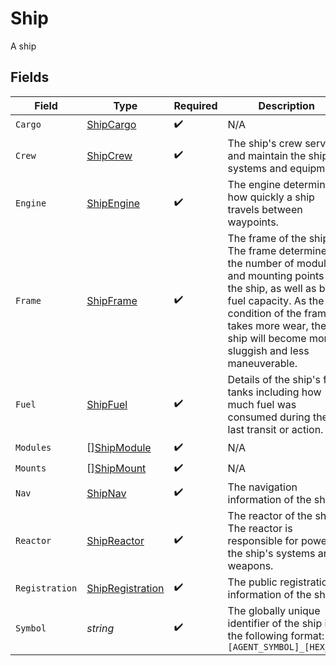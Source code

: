 # Ship

A ship


## Fields

| Field                                                                                                                                                                                                                                      | Type                                                                                                                                                                                                                                       | Required                                                                                                                                                                                                                                   | Description                                                                                                                                                                                                                                |
| ------------------------------------------------------------------------------------------------------------------------------------------------------------------------------------------------------------------------------------------ | ------------------------------------------------------------------------------------------------------------------------------------------------------------------------------------------------------------------------------------------ | ------------------------------------------------------------------------------------------------------------------------------------------------------------------------------------------------------------------------------------------ | ------------------------------------------------------------------------------------------------------------------------------------------------------------------------------------------------------------------------------------------ |
| `Cargo`                                                                                                                                                                                                                                    | [ShipCargo](../../models/shared/shipcargo.md)                                                                                                                                                                                              | :heavy_check_mark:                                                                                                                                                                                                                         | N/A                                                                                                                                                                                                                                        |
| `Crew`                                                                                                                                                                                                                                     | [ShipCrew](../../models/shared/shipcrew.md)                                                                                                                                                                                                | :heavy_check_mark:                                                                                                                                                                                                                         | The ship's crew service and maintain the ship's systems and equipment.                                                                                                                                                                     |
| `Engine`                                                                                                                                                                                                                                   | [ShipEngine](../../models/shared/shipengine.md)                                                                                                                                                                                            | :heavy_check_mark:                                                                                                                                                                                                                         | The engine determines how quickly a ship travels between waypoints.                                                                                                                                                                        |
| `Frame`                                                                                                                                                                                                                                    | [ShipFrame](../../models/shared/shipframe.md)                                                                                                                                                                                              | :heavy_check_mark:                                                                                                                                                                                                                         | The frame of the ship. The frame determines the number of modules and mounting points of the ship, as well as base fuel capacity. As the condition of the frame takes more wear, the ship will become more sluggish and less maneuverable. |
| `Fuel`                                                                                                                                                                                                                                     | [ShipFuel](../../models/shared/shipfuel.md)                                                                                                                                                                                                | :heavy_check_mark:                                                                                                                                                                                                                         | Details of the ship's fuel tanks including how much fuel was consumed during the last transit or action.                                                                                                                                   |
| `Modules`                                                                                                                                                                                                                                  | [][ShipModule](../../models/shared/shipmodule.md)                                                                                                                                                                                          | :heavy_check_mark:                                                                                                                                                                                                                         | N/A                                                                                                                                                                                                                                        |
| `Mounts`                                                                                                                                                                                                                                   | [][ShipMount](../../models/shared/shipmount.md)                                                                                                                                                                                            | :heavy_check_mark:                                                                                                                                                                                                                         | N/A                                                                                                                                                                                                                                        |
| `Nav`                                                                                                                                                                                                                                      | [ShipNav](../../models/shared/shipnav.md)                                                                                                                                                                                                  | :heavy_check_mark:                                                                                                                                                                                                                         | The navigation information of the ship.                                                                                                                                                                                                    |
| `Reactor`                                                                                                                                                                                                                                  | [ShipReactor](../../models/shared/shipreactor.md)                                                                                                                                                                                          | :heavy_check_mark:                                                                                                                                                                                                                         | The reactor of the ship. The reactor is responsible for powering the ship's systems and weapons.                                                                                                                                           |
| `Registration`                                                                                                                                                                                                                             | [ShipRegistration](../../models/shared/shipregistration.md)                                                                                                                                                                                | :heavy_check_mark:                                                                                                                                                                                                                         | The public registration information of the ship                                                                                                                                                                                            |
| `Symbol`                                                                                                                                                                                                                                   | *string*                                                                                                                                                                                                                                   | :heavy_check_mark:                                                                                                                                                                                                                         | The globally unique identifier of the ship in the following format: `[AGENT_SYMBOL]_[HEX_ID]`                                                                                                                                              |